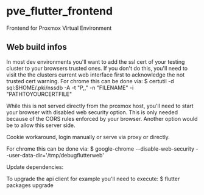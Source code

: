 # pve_flutter_frontend

Frontend for Proxmox Virtual Environment

## Web build infos

In most dev environments you'll want to add the ssl cert of your testing cluster
to your browsers trusted ones. If you don't do this, you'll need to visit the the
clusters current web interface first to acknowledge the not trusted cert warning.
For chrome this can be done via:
$ certutil -d sql:$HOME/.pki/nssdb -A -t "P,," -n "FILENAME" -i "PATHTOYOURCERTFILE"

While this is not served directly from the proxmox host, you'll need to start
your browser with disabled web security option. This is only needed because of the
CORS rules enforced by your browser. Another option would be to allow this server
side.

Cookie workaround, login manually or serve via proxy or directly.

For chrome this can be done via:
$ google-chrome --disable-web-security --user-data-dir='/tmp/debugflutterweb'


Update dependencies:

To upgrade the api client for example you'll need to execute:
$ flutter packages upgrade